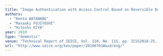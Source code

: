 ```yaml
---
title: "Image Authentication with Access Control Based on Reversible Data Hiding"
authors:
  - "Kenta WATANABE"
  - "Masaaki FUJIYOSHI"
  - "Hitoshi KIYA"
year: 2010
type: "domestic"
venue: "Technical Report of IEICE, Vol. 110, No. 115, pp. ICSS2010-25, 青森県弘前市, 2010-07-01."
url: "http://www.ieice.org/ken/paper/20100701Wazd/eng/"
---
```

